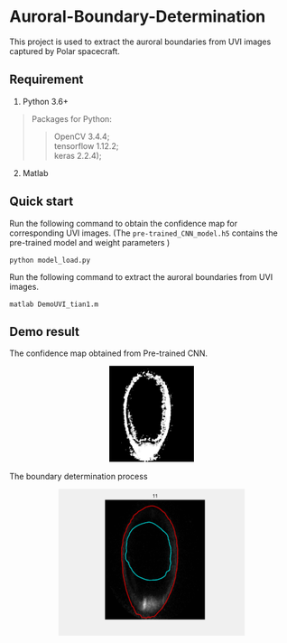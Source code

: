 # Auroral-Boundary-Determination
This project is used to extract the auroral boundaries from UVI images captured by Polar spacecraft.

## Requirement

1. Python 3.6+
>Packages for Python:
>>OpenCV 3.4.4;   
>>tensorflow 1.12.2;    
>>keras 2.2.4);
2. Matlab

## Quick start
Run the following command to obtain the confidence map for corresponding UVI images. (The `pre-trained_CNN_model.h5` contains the pre-trained model and weight parameters )
```
python model_load.py
```

Run the following command to extract the auroral boundaries from UVI images.
```
matlab DemoUVI_tian1.m
```

## Demo result
The confidence map obtained from Pre-trained CNN.<br>

<div align="center"><img width="150" height="170" src="https://github.com/shuaichentian/Auroral-Boundary-Determination/blob/master/Pre-trained%20CNN_PYTHON/Confidence%20map/1997010_034012_confidence%20map.bmp"/></div>

The boundary determination process
<div align="center"><img width="330" height="260" src="https://github.com/shuaichentian/Auroral-Boundary-Determination/blob/master/Extract%20auroral%20boundary_MATLAB/ectract_boundary.gif"/></div>
